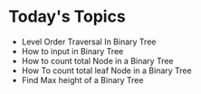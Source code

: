 # Today's Topics

- Level Order Traversal In Binary Tree
- How to input in Binary Tree
- How to count total Node in a Binary Tree
- How To count total leaf Node in a Binary Tree
- Find Max height of a Binary Tree
